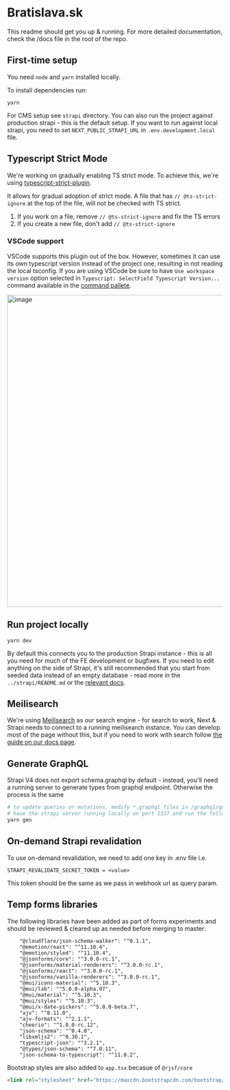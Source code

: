 # Bratislava.sk

This readme should get you up & running. For more detailed documentation, check the /docs file in the root of the repo.

## First-time setup

You need `node` and `yarn` installed locally.

To install dependencies run:

```
yarn
```

For CMS setup see `strapi` directory. You can also run the project against production strapi - this is the default setup. If you want to run against local strapi, you need to set `NEXT_PUBLIC_STRAPI_URL` in `.env.development.local` file.

## Typescript Strict Mode

We're working on gradually enabling TS strict mode. To achieve this, we're using [typescript-strict-plugin](https://github.com/allegro/typescript-strict-plugin).

It allows for gradual adoption of strict mode. A file that has `// @ts-strict-ignore` at the top of the file, will not be checked with TS strict.

1. If you work on a file, remove `// @ts-strict-ignore` and fix the TS errors
2. If you create a new file, don't add `// @ts-strict-ignore`

### VSCode support

VSCode supports this plugin out of the box. However, sometimes it can use its own typescript version instead of the project one, resulting in not reading the local tsconfig. If you are using VSCode be sure to have `Use workspace version` option selected in `Typescript: SelectField Typescript Version...` command available in the [command pallete](https://code.visualstudio.com/docs/getstarted/userinterface#_command-palette).

<img width="729" alt="image" src="https://user-images.githubusercontent.com/35625949/153884371-e0f488d4-05b8-4b88-93d2-1caa7e6081f7.png">

## Run project locally

```
yarn dev
```

By default this connects you to the production Strapi instance - this is all you need for much of the FE development or bugfixes. If you need to edit anything on the side of Strapi, it's still recommended that you start from seeded data instead of an empty database - read more in the `../strapi/README.md` or the [relevant docs](https://bratislava.github.io/docs/recipes/load-strapi-db-in-local-dev).

## Meilisearch

We're using [Meilisearch](https://www.meilisearch.com/) as our search engine - for search to work, Next & Strapi needs to connect to a running meilisearch instance. You can develop most of the page without this, but if you need to work with search follow [the guide on our docs page](https://bratislava.github.io/docs/bratislava.sk/meilisearch-setup).

## Generate GraphQL

Strapi V4 does not export schema.graphql by default - instead, you'll need a running server to generate types from graphql endpoint. Otherwise the process is the same

```bash
# to update queries or mutations, modify *.graphql files in /graphql/queries directory
# have the strapi server running locally on port 1337 and run the following
yarn gen
```

## On-demand Strapi revalidation

To use on-demand revalidation, we need to add one key in .env file i.e.

```
STRAPI_REVALIDATE_SECRET_TOKEN = <value>
```

This token should be the same as we pass in webhook url as query param.

## Temp forms libraries

The following libraries have been added as part of forms experiments and should be reviewed & cleared up as needed before merging to master:

```
    "@cloudflare/json-schema-walker": "^0.1.1",
    "@emotion/react": "^11.10.4",
    "@emotion/styled": "^11.10.4",
    "@jsonforms/core": "^3.0.0-rc.1",
    "@jsonforms/material-renderers": "^3.0.0-rc.1",
    "@jsonforms/react": "^3.0.0-rc.1",
    "@jsonforms/vanilla-renderers": "^3.0.0-rc.1",
    "@mui/icons-material": "^5.10.3",
    "@mui/lab": "^5.0.0-alpha.97",
    "@mui/material": "^5.10.3",
    "@mui/styles": "^5.10.3",
    "@mui/x-date-pickers": "^5.0.0-beta.7",
    "ajv": "^8.11.0",
    "ajv-formats": "^2.1.1",
    "cheerio": "^1.0.0-rc.12",
    "json-schema": "^0.4.0",
    "libxmljs2": "^0.30.1",
    "typescript-json": "^3.2.1",
    "@types/json-schema": "^7.0.11",
    "json-schema-to-typescript": "^11.0.2",
```

Bootstrap styles are also added to `app.tsx` becasue of `@rjsf/core`

```html
<link rel="stylesheet" href="https://maxcdn.bootstrapcdn.com/bootstrap/3.3.7/css/bootstrap.min.css" />
```
